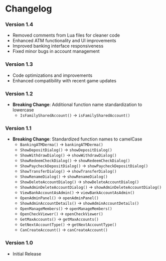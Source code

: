 # Changelog

### Version 1.4

- Removed comments from Lua files for cleaner code
- Enhanced ATM functionality and UI improvements
- Improved banking interface responsiveness
- Fixed minor bugs in account management

### Version 1.3

- Code optimizations and improvements
- Enhanced compatibility with recent game updates

### Version 1.2

- **Breaking Change**: Additional function name standardization to lowercase
  - `IsFamilySharedAccount()` → `isFamilySharedAccount()`

### Version 1.1

- **Breaking Change**: Standardized function names to camelCase
  - `BankingATMDerma()` → `bankingATMDerma()`
  - `ShowDepositDialog()` → `showDepositDialog()`
  - `ShowWithdrawDialog()` → `showWithdrawDialog()`
  - `ShowRedeemCheckDialog()` → `showRedeemCheckDialog()`
  - `ShowPaycheckDepositDialog()` → `showPaycheckDepositDialog()`
  - `ShowTransferDialog()` → `showTransferDialog()`
  - `ShowRenameDialog()` → `showRenameDialog()`
  - `ShowDeleteAccountDialog()` → `showDeleteAccountDialog()`
  - `ShowAdminDeleteAccountDialog()` → `showAdminDeleteAccountDialog()`
  - `ViewBankAccountAsAdmin()` → `viewBankAccountAsAdmin()`
  - `OpenAdminPanel()` → `openAdminPanel()`
  - `ShowAdminAccountDetails()` → `showAdminAccountDetails()`
  - `OpenManageMembers()` → `openManageMembers()`
  - `OpenCheckViewer()` → `openCheckViewer()`
  - `GetMaxAccounts()` → `getMaxAccounts()`
  - `GetNextAccountType()` → `getNextAccountType()`
  - `CanCreateAccount()` → `canCreateAccount()`

### Version 1.0

- Initial Release
